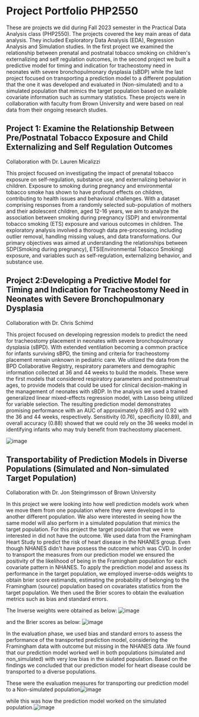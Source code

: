 # Project Portfolio PHP2550
 These are projects we did during Fall 2023 semester in the Practical Data Analysis class (PHP2550). The projects covered the key main areas of data analysis. They included Exploratory Data Analysis (EDA), Regression Analysis and Simulation studies. In the first project we examined the relationship between prenatal and postnatal tobacco smoking on children's externalizing and self regulation outcomes, in the second project we built a predictive model for timing and indication for tracheostomy need in neonates with severe bronchopulmonary dysplasia (sBDP) while the last project focused on transporting a prediction model to a different population that the one it was developed and evaluated in (Non-simulated) and to a simulated population that mimics the target population based on available covariate information such as summary statistics. These projects were in collaboration with faculty from Brown University and were based on real data from their ongoing research studies. 

## Project 1: Examine the Relationship Between Pre/Postnatal Tobacco Exposure and Child Externalizing and Self Regulation Outcomes
Collaboration with Dr. Lauren Micalizzi

This project focused on investigating the impact of prenatal tobacco exposure on self-regulation, substance use, and externalizing behavior in children. Exposure to smoking during pregnancy and environmental tobacco smoke has shown to have profound effects on children, contributing to health issues and behavioral challenges. With a dataset comprising responses from a randomly selected sub-population of mothers and their adolescent children, aged 12-16 years, we aim to analyze the association between smoking during pregnancy (SDP) and environmental tobacco smoking (ETS) exposure and various outcomes in children. The exploratory analysis involved a thorough data pre-processing, including outlier removal, handling missing values, and data transformations. Our primary objectives was aimed at understanding the relationships between SDP(Smoking during pregnancy), ETS(Environmental Tobacco Smoking) exposure, and variables such as self-regulation, externalizing behavior, and substance use. 

## Project 2:Developing a Predictive Model for Timing and Indication for Tracheostomy Need in Neonates with Severe Bronchopulmonary Dysplasia
Collaboration with Dr. Chris Schimd

This project focused on developing regression models to predict the need for tracheostomy placement in neonates with severe bronchopulmonary dysplasia (sBPD). With extended ventilation becoming a common practice for infants surviving sBPD, the timing and criteria for tracheostomy placement remain unknown in pediatric care. We utilized the data from the BPD Collaborative Registry, respiratory parameters and demographic information collected at 36 and 44 weeks to build the models. These were the first models that considered respiratory parameters and postmenstrual ages, to provide models that could be used for clinical decision-making in the management of neonates with sBDP. In the analysis we used a trained generalized linear mixed-effects regression model, with Lasso being utilized for variable selection. The resulting prediction model demonstrates promising performance with an AUC of approximately 0.895 and 0.92 with the 36 and 44 weeks, respectively. Sensitivity (0.76), specificity (0.89), and overall accuracy (0.88) showed that we could rely on the 36 weeks model in identifying infants who may truly benefit from tracheostomy placement. 

![image](https://github.com/kasigi234/PHP2550/assets/132590202/3d834460-fb3e-47c1-88b5-4dcdd64f76f9)

## Transportability of Prediction Models in Diverse Populations (Simulated and Non-simulated Target Population)
Collaboration with Dr. Jon Steingrimsson of Brown University

In this project we were looking into how well prediction models work when we move them from one population where they were developed in to another different population. We also were interested in seeing how the same model will also perform in a simulated population that mimics the target population. For this project the target population that we were interested in did not have the outcome.  We used data from the Framingham Heart Study to predict the risk of heart disease in the NHANES group. Even though NHANES didn't have possess the outcome which was CVD. In order to transport the measures from our prediction model we ensured the positivity of the likelihood of being in the Framingham population for each covariate pattern in NHANES. To apply the prediction model and assess its performance in the target population, we employed inverse-odds weights to obtain brier score estimands, estimating the probability of belonging to the Framingham (source) population based on covariates statistics from the target population. We then used the Brier scores to obtain the evaluation metrics such as bias and standard errors.

The Inverse weights were obtained as below:
![image](https://github.com/kasigi234/PHP2550/assets/132590202/05d5cc94-34f2-4d5b-a14c-54b4ef5d391f)

and the Brier scores as below:
![image](https://github.com/kasigi234/PHP2550/assets/132590202/c9489795-8d44-44ad-8c64-9eeddac3b7ec)

In the evaluation phase, we used bias and standard errors to assess the performance of the transported prediction model, considering the Framingham data with outcome but missing in the NHANES data .We found that our prediction model worked well in both populations (simulated and non_simulated) with very low bias in the siulated population. Based on the findings we concluded that our prediction model for heart disease could be transported to a diverse populations.

These were the evaluation measures for transporting our prediction model to a Non-simulated population![image](https://github.com/kasigi234/PHP2550/assets/132590202/152f2a34-7bb2-4f5b-ad9e-f2eb9f00a846)

while this was how the prediction model worked on the simulated population.![image](https://github.com/kasigi234/PHP2550/assets/132590202/d11e6edb-f473-433e-bd3b-43357852f41b)




